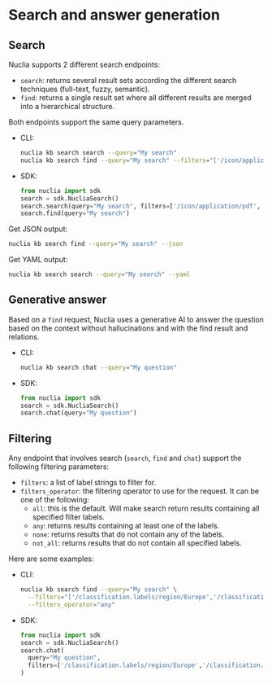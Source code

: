 # Search and answer generation

## Search

Nuclia supports 2 different search endpoints:

- `search`: returns several result sets according the different search techniques (full-text, fuzzy, semantic).
- `find`: returns a single result set where all different results are merged into a hierarchical structure.

Both endpoints support the same query parameters.

- CLI:

  ```bash
  nuclia kb search search --query="My search"
  nuclia kb search find --query="My search" --filters="['/icon/application/pdf','/classification.labels/region/Asia']"
  ```

- SDK:

  ```python
  from nuclia import sdk
  search = sdk.NucliaSearch()
  search.search(query="My search", filters=['/icon/application/pdf', '/classification.labels/region/Asia'])
  search.find(query="My search")
  ```

Get JSON output:

```bash
nuclia kb search find --query="My search" --json
```

Get YAML output:

```bash
nuclia kb search search --query="My search" --yaml
```

## Generative answer

Based on a `find` request, Nuclia uses a generative AI to answer the question based on the context without hallucinations and with the find result and relations.

- CLI:

  ```bash
  nuclia kb search chat --query="My question"
  ```

- SDK:

  ```python
  from nuclia import sdk
  search = sdk.NucliaSearch()
  search.chat(query="My question")
  ```

## Filtering

Any endpoint that involves search (`search`, `find` and `chat`) support the following filtering parameters:

- `filters`: a list of label strings to filter for.
- `filters_operator`: the filtering operator to use for the request. It can be one of the following:
  - `all`: this is the default. Will make search return results containing all specified filter labels.
  - `any`: returns results containing at least one of the labels.
  - `none`: returns results that do not contain any of the labels.
  - `not_all`: returns results that do not contain all specified labels.

Here are some examples:

- CLI:

  ```bash
  nuclia kb search find --query="My search" \
    --filters="['/classification.labels/region/Europe','/classification.labels/region/Asia']" \
    --filters_operator="any"
  ```

- SDK:

  ```python
  from nuclia import sdk
  search = sdk.NucliaSearch()
  search.chat(
    query="My question",
    filters=['/classification.labels/region/Europe','/classification.labels/region/Asia'], filters_operator="any"
  )
  ```
